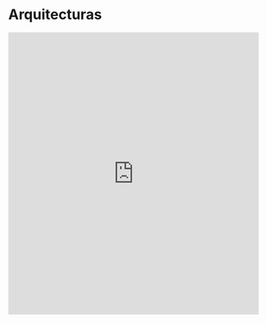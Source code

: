 # Arquitecturas

<iframe src="https://docs.google.com/presentation/d/e/2PACX-1vTzqZkOBgLpeVRsUbG3sLd0JeOgmoVxQfNB4cTOJ2OH18nhocrYCYwyMm8XxguxAeOf6Lz-RFsTLhpD/embed?start=false&loop=false&delayms=3000" frameborder="0" width="100%" height="569" allowfullscreen="true" mozallowfullscreen="true" webkitallowfullscreen="true"></iframe>